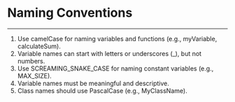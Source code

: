 # Naming Conventions
___

1. Use camelCase for naming variables and functions (e.g., myVariable, calculateSum).
2. Variable names can start with letters or underscores (_), but not numbers.
3. Use SCREAMING_SNAKE_CASE for naming constant variables (e.g., MAX_SIZE).
4. Variable names must be meaningful and descriptive.
5. Class names should use PascalCase (e.g., MyClassName).